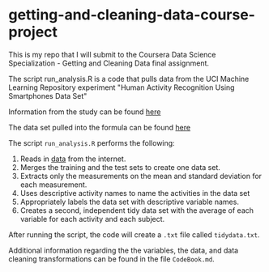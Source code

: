 # getting-and-cleaning-data-course-project
This is my repo that I will submit to the Coursera Data Science Specialization - Getting and Cleaning Data final assignment.

The script run_analysis.R is a code that pulls data from the UCI Machine Learning Repository experiment "Human Activity Recognition Using Smartphones Data Set"

Information from the study can be found [here](http://archive.ics.uci.edu/ml/datasets/Human+Activity+Recognition+Using+Smartphones)

The data set pulled into the formula can be found [here](https://d396qusza40orc.cloudfront.net/getdata%2Fprojectfiles%2FUCI%20HAR%20Dataset.zip) 

The script `run_analysis.R` performs the following:

1. Reads in [data](https://d396qusza40orc.cloudfront.net/getdata%2Fprojectfiles%2FUCI%20HAR%20Dataset.zip) from the internet.
2. Merges the training and the test sets to create one data set.
3. Extracts only the measurements on the mean and standard deviation for each measurement.
4. Uses descriptive activity names to name the activities in the data set
5. Appropriately labels the data set with descriptive variable names.
6. Creates a second, independent tidy data set with the average of each variable for each activity and each subject.

After running the script, the code will  create a `.txt` file called `tidydata.txt`. 

Additional information regarding the the variables, the data, and data cleaning transformations can be found in the file `CodeBook.md`.
